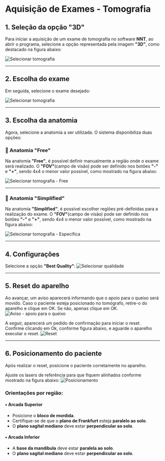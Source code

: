 # Aquisição de Exames - Tomografia

## 1. Seleção da opção "3D"

Para iniciar a aquisição de um exame de tomografia no software **NNT**, ao abrir o programa, selecione a opção representada pela imagem **"3D"**, como destacado na figura abaixo:

![Selecionar tomografia](../../assets/tomografia/tomografia_1.png)

---

## 2. Escolha do exame

Em seguida, selecione o exame desejado:

![Selecionar tomografia](../../assets/tomografia/tipo_tomo.png)

---

## 3. Escolha da anatomia

Agora, selecione a anatomia a ser utilizada. O sistema disponibiliza duas opções:

### 🔹 Anatomia "Free"

Na anatomia **"Free"**, é possível definir manualmente a região onde o exame será realizado. O **"FOV"**(campo de visão) pode ser definido nos botões **"-"** e **"+"**, sendo 4x4 o menor valor possível, como mostrado na figura abaixo:

![Selecionar tomografia - Free](../../assets/tomografia/free.png)

---

### 🔹 Anatomia "Simplified"

Na anatomia **"Simplified"**, é possível escolher regiões pré-definidas para a realização do exame. O **"FOV"**(campo de visão) pode ser definido nos botões **"-"** e **"+"**, sendo 4x4 o menor valor possível, como mostrado na figura abaixo:

![Selecionar tomografia - Específica](../../assets/tomografia/especifico.png)

---

## 4. Configurações

Selecione a opção **"Best Quality"**:
![Selecionar qualidade](../../assets/tomografia/config.png)

---

## 5. Reset do aparelho

Ao avançar, um aviso aparecerá informando que o apoio para o queixo será movido. Caso o paciente esteja posicionado no tomógrafo, retire-o do aparelho e clique em OK. Se não, apenas clique em OK.
![Aviso - apoio para o queixo](../../assets/tomografia/aviso_apoio.png)

A seguir, aparecerá um pedido de confirmação para iniciar o reset. Confirme clicando em Ok, conforme figura abaixo, e aguarde o aparelho executar o reset.
![Reset](../../assets/tomografia/reset.png)

---

## 6. Posicionamento do paciente
Após realizar o reset, posicione o paciente corretamente no aparelho.

Ajuste os lasers de referência para que fiquem alinhados conforme mostrado na figura abaixo:
![Posicionamento](../../assets/tomografia/posicionamento.png)


### Orientações por região:

#### ▪️ Arcada Superior
- Posicione o **bloco de mordida**.
- Certifique-se de que o **plano de Frankfurt** esteja **paralelo ao solo**.
- O **plano sagital mediano** deve estar **perpendicular ao solo**.

#### ▪️ Arcada Inferior
- A **base da mandíbula** deve estar **paralela ao solo**.
- O **plano sagital mediano** deve estar **perpendicular ao solo**.
